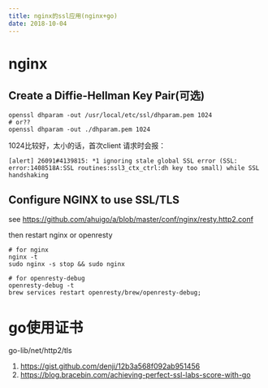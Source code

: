 ```yaml
---
title: nginx的ssl应用(nginx+go)
date: 2018-10-04
---
```

# nginx 
## Create a Diffie-Hellman Key Pair(可选)
    openssl dhparam -out /usr/local/etc/ssl/dhparam.pem 1024
    # or??
    openssl dhparam -out ./dhparam.pem 1024

1024比较好，太小的话，首次client 请求时会报：

    [alert] 26091#4139815: *1 ignoring stale global SSL error (SSL: error:1408518A:SSL routines:ssl3_ctx_ctrl:dh key too small) while SSL handshaking

## Configure NGINX to use SSL/TLS
see https://github.com/ahuigo/a/blob/master/conf/nginx/resty.http2.conf

then restart nginx or openresty

    # for nginx
    nginx -t
    sudo nginx -s stop && sudo nginx

    # for openresty-debug
    openresty-debug -t
    brew services restart openresty/brew/openresty-debug;                             

# go使用证书
go-lib/net/http2/tls
1. https://gist.github.com/denji/12b3a568f092ab951456
1. https://blog.bracebin.com/achieving-perfect-ssl-labs-score-with-go